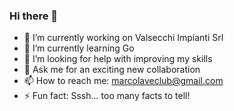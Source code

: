 ### Hi there 👋

- 🔭 I’m currently working on Valsecchi Impianti Srl
- 🌱 I’m currently learning Go
- 🤔 I’m looking for help with improving my skills
- 💬 Ask me for an exciting new collaboration 
- 📫 How to reach me: marcolaveclub@gmail.com
- ⚡ Fun fact: Sssh... too many facts to tell!
